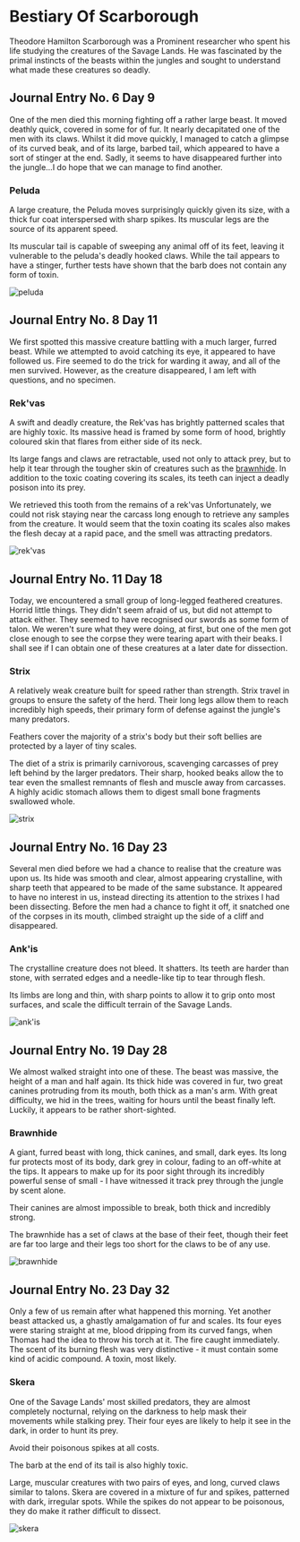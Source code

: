 # Bestiary Of Scarborough

Theodore Hamilton Scarborough was a Prominent researcher who spent his life studying the creatures of the Savage Lands. He was fascinated by the primal instincts of the beasts within the jungles and sought to understand what made these creatures so deadly.

## Journal Entry No. 6 Day 9

One of the men died this morning fighting off a rather large beast. It moved deathly quick, covered in some for of fur. It nearly decapitated one of the men with its claws. Whilst it did move quickly, I managed to catch a glimpse of its curved beak, and of its large, barbed tail, which appeared to have a sort of stinger at the end. Sadly, it seems to have disappeared further into the jungle...I do hope that we can manage to find another.

### Peluda

A large creature, the Peluda moves surprisingly quickly given its size, with a thick fur coat interspersed with sharp spikes. Its muscular legs are the source of its apparent speed.

Its muscular tail is capable of sweeping any animal off of its feet, leaving it vulnerable to the peluda's deadly hooked claws. While the tail appears to have a stinger, further tests have shown that the barb does not contain any form of toxin.

<img src="https://d2hl7maqck52px.cloudfront.net/world-of-rathe/savage-lands/peluda.webp" alt="peluda" class="center">

## Journal Entry No. 8 Day 11

We first spotted this massive creature battling with a much larger, furred beast. While we attempted to avoid catching its eye, it appeared to have followed us. Fire seemed to do the trick for warding it away, and all of the men survived. However, as the creature disappeared, I am left with questions, and no specimen.

### Rek'vas

A swift and deadly creature, the Rek'vas has brightly patterned scales that are highly toxic. Its massive head is framed by some form of hood, brightly coloured skin that flares from either side of its neck.

Its large fangs and claws are retractable, used not only to attack prey, but to help it tear through the tougher skin of creatures such as the [brawnhide](#brawnhide). In addition to the toxic coating covering its scales, its teeth can inject a deadly posison into its prey.

We retrieved this tooth from the remains of a rek'vas Unfortunately, we could not risk staying near the carcass long enough to retrieve any samples from the creature. It would seem that the toxin coating its scales also makes the flesh decay at a rapid pace, and the smell was attracting predators.

<img src="https://d2hl7maqck52px.cloudfront.net/world-of-rathe/savage-lands/rekvas.webp" alt="rek'vas" class="center">

## Journal Entry No. 11 Day 18

Today, we encountered a small group of long-legged feathered creatures. Horrid little things. They didn't seem afraid of us, but did not attempt to attack either. They seemed to have recognised our swords as some form of talon. We weren't sure what they were doing, at first, but one of the men got close enough to see the corpse they were tearing apart with their beaks. I shall see if I can obtain one of these creatures at a later date for dissection.

### Strix

A relatively weak creature built for speed rather than strength. Strix travel in groups to ensure the safety of the herd. Their long legs allow them to reach incredibly high speeds, their primary form of defense against the jungle's many predators.

Feathers cover the majority of a strix's body but their soft bellies are protected by a layer of tiny scales.

The diet of a strix is primarily carnivorous, scavenging carcasses of prey left behind by the larger predators. Their sharp, hooked beaks allow the to tear even the smallest remnants of flesh and muscle away from carcasses. A highly acidic stomach allows them to digest small bone fragments swallowed whole.

<img src="https://d2hl7maqck52px.cloudfront.net/world-of-rathe/savage-lands/strix.webp" alt="strix" class="center">

## Journal Entry No. 16 Day 23

Several men died before we had a chance to realise that the creature was upon us. Its hide was smooth and clear, almost appearing crystalline, with sharp teeth that appeared to be made of the same substance. It appeared to have no interest in us, instead directing its attention to the strixes I had been dissecting. Before the men had a chance to fight it off, it snatched one of the corpses in its mouth, climbed straight up the side of a cliff and disappeared.

### Ank'is

The crystalline creature does not bleed. It shatters. Its teeth are harder than stone, with serrated edges and a needle-like tip to tear through flesh.

Its limbs are long and thin, with sharp points to allow it to grip onto most surfaces, and scale the difficult terrain of the Savage Lands.

<img src="https://d2hl7maqck52px.cloudfront.net/world-of-rathe/savage-lands/ankis.webp" alt="ank'is" class="center">

## Journal Entry No. 19 Day 28

We almost walked straight into one of these. The beast was massive, the height of a man and half again. Its thick hide was covered in fur, two great canines protruding from its mouth, both thick as a man's arm. With great difficulty, we hid in the trees, waiting for hours until the beast finally left. Luckily, it appears to be rather short-sighted.

### Brawnhide

A giant, furred beast with long, thick canines, and small, dark eyes. Its long fur protects most of its body, dark grey in colour, fading to an off-white at the tips. It appears to make up for its poor sight through its incredibly powerful sense of small - I have witnessed it track prey through the jungle by scent alone.

Their canines are almost impossible to break, both thick and incredibly strong.

The brawnhide has a set of claws at the base of their feet, though their feet are far too large and their legs too short for the claws to be of any use.

<img src="https://d2hl7maqck52px.cloudfront.net/world-of-rathe/savage-lands/brawnhide.webp" alt="brawnhide" class="center">

## Journal Entry No. 23 Day 32

Only a few of us remain after what happened this morning. Yet another beast attacked us, a ghastly amalgamation of fur and scales. Its four eyes were staring straight at me, blood dripping from its curved fangs, when Thomas had the idea to throw his torch at it. The fire caught immediately. The scent of its burning flesh was very distinctive - it must contain some kind of acidic compound. A toxin, most likely.

### Skera

One of the Savage Lands' most skilled predators, they are almost completely nocturnal, relying on the darkness to help mask their movements while stalking prey. Their four eyes are likely to help it see in the dark, in order to hunt its prey.

Avoid their poisonous spikes at all costs.

The barb at the end of its tail is also highly toxic.

Large, muscular creatures with two pairs of eyes, and long, curved claws similar to talons. Skera are covered in a mixture of fur and spikes, patterned with dark, irregular spots. While the spikes do not appear to be poisonous, they do make it rather difficult to dissect.

<img src="https://d2hl7maqck52px.cloudfront.net/world-of-rathe/savage-lands/skera.webp" alt="skera" class="center">

